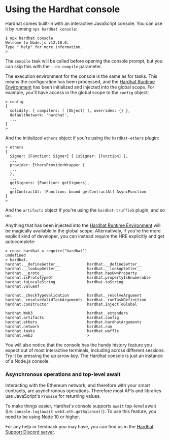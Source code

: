 # Using the Hardhat console

Hardhat comes built-in with an interactive JavaScript console. You can use it by running `npx hardhat console`:

```
$ npx hardhat console
Welcome to Node.js v12.10.0.
Type ".help" for more information.
>
```

The `compile` task will be called before opening the console prompt, but you can skip this with the `--no-compile` parameter.

The execution environment for the console is the same as for tasks. This means the configuration has been processed, and the [Hardhat Runtime Environment] has been initialized and injected into the global scope. For example, you'll have access in the global scope to the `config` object:

```
> config
{
  solidity: { compilers: [ [Object] ], overrides: {} },
  defaultNetwork: 'hardhat',
  ...
}
>
```

And the initialized `ethers` object if you're using the `hardhat-ethers` plugin:

```
> ethers
{
  Signer: [Function: Signer] { isSigner: [Function] },
  ...
  provider: EthersProviderWrapper {
  ...
  },
  ...
  getSigners: [Function: getSigners],
  ...
  getContractAt: [Function: bound getContractAt] AsyncFunction
}
>
```

And the `artifacts` object if you're using the `hardhat-truffle5` plugin, and so on.

Anything that has been injected into the [Hardhat Runtime Environment] will be magically available in the global scope. Alternatively, if you're the more explicit kind of developer, you can instead require the HRE explicitly and get autocomplete:

```
> const hardhat = require("hardhat")
undefined
> hardhat.
hardhat.__defineGetter__            hardhat.__defineSetter__            hardhat.__lookupGetter__            hardhat.__lookupSetter__
hardhat.__proto__                   hardhat.hasOwnProperty              hardhat.isPrototypeOf               hardhat.propertyIsEnumerable
hardhat.toLocaleString              hardhat.toString                    hardhat.valueOf

hardhat._checkTypeValidation        hardhat._resolveArgument            hardhat._resolveValidTaskArguments  hardhat._runTaskDefinition
hardhat.constructor                 hardhat.injectToGlobal

hardhat.Web3                        hardhat._extenders                  hardhat.artifacts                   hardhat.config
hardhat.ethers                      hardhat.hardhatArguments            hardhat.network                     hardhat.run
hardhat.tasks                       hardhat.waffle                      hardhat.web3                        >
```

You will also notice that the console has the handy history feature you expect out of most interactive terminals, including across different sessions. Try it by pressing the up arrow key. The Hardhat console is just an instance of a Node.js console.

### Asynchronous operations and top-level await

Interacting with the Ethereum network, and therefore with your smart contracts, are asynchronous operations. Therefore most APIs and libraries use JavaScript's `Promise` for returning values.

To make things easier, Hardhat's console supports `await` top-level await (i.e. `console.log(await web3.eth.getBalance()`). To use this feature, you need to be using Node 10 or higher.

For any help or feedback you may have, you can find us in the [Hardhat Support Discord server](/discord).

[hardhat runtime environment]: ../advanced/hardhat-runtime-environment.md
